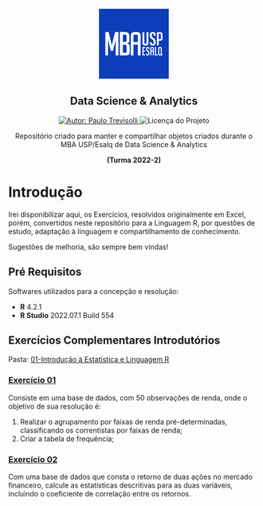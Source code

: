 
<p align="center">
  <img width="140" src="https://github.com/Trevisolli/data-science/blob/master/01-Introdu%C3%A7%C3%A3o%20%C3%A0%20Estat%C3%ADstica%20e%20Linguagem%20R/imagens/mbausplogo.png"/>  
  <h2 align="center">Data Science & Analytics</h2>
  
   
  <p align="center">
  <a href="https://www.linkedin.com/in/Trevisolli">
    <img alt="Autor: Paulo Trevisolli" src="https://img.shields.io/badge/Autor-Paulo%20Trevisolli-green">
  </a>
  <img alt="Licença do Projeto" src="https://img.shields.io/badge/LICENSE-MIT-green"/>
<p>
  
  
  <p align="center">Repositório criado para manter e compartilhar objetos criados durante o MBA USP/Esalq de Data Science & Analytics</p> 
  <p align="center"><b>(Turma 2022-2)</b></p>
</p>


# Introdução 
Irei disponibilizar aqui, os Exercícios, resolvidos originalmente em Excel, porém, convertidos neste repositório para a Linguagem R, por questões de estudo, adaptação à linguagem e compartilhamento de conhecimento.

Sugestões de melhoria, são sempre bem vindas!

## Pré Requisitos 
Softwares utilizados para a concepção e resolução:

<ul>
  <li><b>R</b> 4.2.1 </li>
  <li><b>R Studio</b> 2022.07.1 Build 554</li>
</ul>  


## Exercícios Complementares Introdutórios
Pasta: <a href="https://github.com/Trevisolli/data-science/tree/master/01-Introdu%C3%A7%C3%A3o%20%C3%A0%20Estat%C3%ADstica%20e%20Linguagem%20R"> 01-Introdução à Estatística e Linguagem R </a>

### <a href="https://github.com/Trevisolli/data-science/blob/master/Exercicio%20Complementar%2001.R">Exercício 01 </a>

Consiste em uma base de dados, com 50 observações de renda, onde o objetivo de sua resolução é:

1) Realizar o agrupamento por faixas de renda pré-determinadas, classificando os correntistas por faixas de renda;
2) Criar a tabela de frequência;


### <a href="https://github.com/Trevisolli/data-science/blob/master/Exercicio%20Complementar%2002.R">Exercício 02 </a>

Com uma base de dados que consta o retorno de duas ações no mercado financeiro, calcule as estatísticas descritivas para as duas variáveis, incluindo o coeficiente de correlação entre os retornos.



